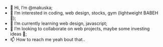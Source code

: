 - 👋 Hi, I’m @makuska;
- 👀 I’m interested in coding, web design, stocks, gym (lightweight BABEH 💪);
- 🌱 I’m currently learning web design, javascript;
- 💞️ I’m looking to collaborate on web projects, maybe some investing ideas 🤔;
- 📫 How to reach me yeah bout that..

<!---
makuska/makuska is a ✨ special ✨ repository because its `README.md` (this file) appears on your GitHub profile.
You can click the Preview link to take a look at your changes.
--->
